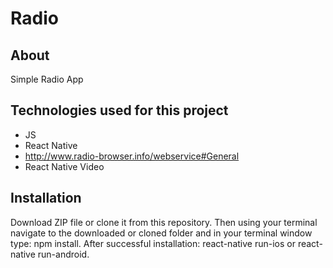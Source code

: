 # Radio

## About

Simple Radio App

## Technologies used for this project
- JS
- React Native
- http://www.radio-browser.info/webservice#General
- React Native Video

## Installation

Download ZIP file or clone it from this repository. Then using your terminal navigate to the downloaded or cloned folder and in your terminal window type: npm install. After successful installation: react-native run-ios or react-native run-android. 
